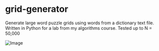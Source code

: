 # grid-generator
Generate large word puzzle grids using words from a dictionary text file. Written in Python for a lab from my algorithms course. Tested up to N = 50,000

![Image](https://i.imgur.com/IOBY1iG.png)
